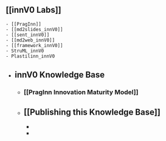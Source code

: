 ## [[innV0 Labs]]
	- [[PragInn]]
	- [[md2slides_innV0]]
	- [[sent_innV0]]
	- [[md2web_innV0]]
	- [[framework_innV0]]
	- StruML_innV0
	- Plastilinn_innV0
- ## innV0 Knowledge Base
	- ### [[PragInn Innovation Maturity Model]]
	- [[Publishing this Knowledge Base]]
		-
		-
		-